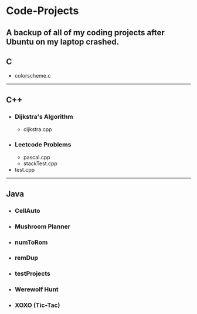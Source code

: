 # Code-Projects
A backup of all of my coding projects after Ubuntu on my laptop crashed.
---
## C
- colorscheme.c
---
## C++
- ### Dijkstra's Algorithm
  - dijkstra.cpp
- ### Leetcode Problems
  - pascal.cpp
  - stackTest.cpp
- test.cpp
---
## Java
- ### CellAuto
- ### Mushroom Planner
- ### numToRom
- ### remDup
- ### testProjects
- ### Werewolf Hunt
- ### XOXO (Tic-Tac)
